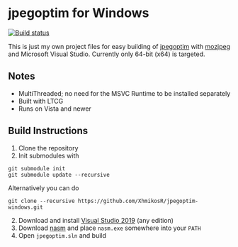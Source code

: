 # jpegoptim for Windows

[![Build status](https://img.shields.io/appveyor/ci/XhmikosR/jpegoptim-windows/master.svg)](https://ci.appveyor.com/project/XhmikosR/jpegoptim-windows/branch/master)

This is just my own project files for easy building of [jpegoptim](https://github.com/tjko/jpegoptim) with [mozjpeg](https://github.com/mozilla/mozjpeg) and Microsoft Visual Studio.
Currently only 64-bit (x64) is targeted.

## Notes

* MultiThreaded; no need for the MSVC Runtime to be installed separately
* Built with LTCG
* Runs on Vista and newer

## Build Instructions

1. Clone the repository
2. Init submodules with

  ```shell
  git submodule init
  git submodule update --recursive
  ```

  Alternatively you can do

  ```shell
  git clone --recursive https://github.com/XhmikosR/jpegoptim-windows.git
  ```

2. Download and install [Visual Studio 2019](https://visualstudio.microsoft.com/downloads/) (any edition)
3. Download [nasm](https://www.nasm.us/) and place `nasm.exe` somewhere into your `PATH`
4. Open `jpegoptim.sln` and build
